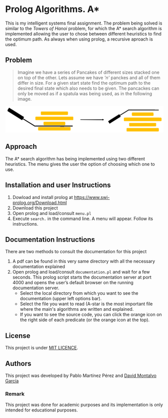 # Prolog Algorithms. A*

This is my intelligent systems final assignment. The problem being solved is similar to the _Towers of Hanoi_ problem, for which the A* search algorithm is implemented allowing the user to chose between different heuristics to find the optimum path. As always when using prolog, a recursive aproach is used.


## Problem

> Imagine we have a series of Pancakes of different sizes stacked one on top of the other. Lets assume we have *'n'* panckes and all of them differ in size. For a given start state find the optimum path to the desired final state which also needs to be given. 
The pancackes can only be moved as if a spatula was being used, as in the following image.
<p align="center">
  <img src="PancackesImage.png" alt="" width="700">
</p>

## Approach
The A* search algorithm has being implemented using two different heuristics. The menu gives the user the option of choosing which one to use.

## Installation and user Instructions
1. Dowload and install prolog at https://www.swi-prolog.org/Download.html
2. Download this project
3. Open prolog and load/consult `menu.pl`
4. Execute `search.` in the command line. A menu will appear. Follow its instructions.

## Documentation Instructions
There are two methods to consult the documentation for this project
1. A pdf can be found in this very same directory with all the necessary documentation explained
2. Open prolog and load/consult `documentation.pl` and wait for a few seconds. This prolog script starts the documentation server at port 4000 and opens the user’s default browser on the running documentation server.
    * Select the local directory from which you want to see the documentation (upper left options bar).
    * Select the file you want to read (A-star is the most important file where the main's algorithms are written and explained.
    * If you want to see the source code, you can click the  orange icon on the right side of each predicate (or the orange icon at the top).

## License
This project is under  [MIT LICENCE](LICENSE). 

## Authors
This project was developed by Pablo Martínez Pérez and [David Montalvo García](https://github.com/davidMontalvoGarcia)

### Remark
This project was done for academic purposes and its implementation is only intended for educational purposes.